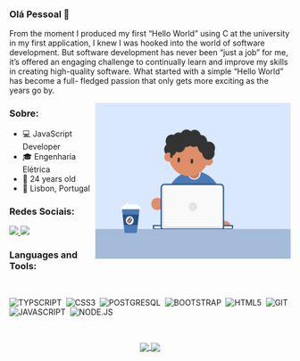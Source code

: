 ### Olá Pessoal 👋

From the moment I produced my first “Hello World” using
C at the university in my first application, I knew I was
hooked into the world of software development. But
software development has never been “just a job” for me,
it’s offered an engaging challenge to continually learn and
improve my skills in creating high-quality software. What
started with a simple “Hello World” has become a full-
fledged passion that only gets more exciting as the years
go by.

<img align="right" alt="GIF" src="Documentos/Prints/escritorio.gif" width="350" height="280" />

### Sobre:

- 💻 JavaScript Developer
- 🎓 Engenharia Elétrica
- 🎉 24 years old
- 📌 Lisbon, Portugal

### Redes Sociais:


  <a href="https://www.linkedin.com/in/isacx/" alt="Linkedin">
    <img src="https://img.shields.io/badge/LinkedIn-0077B5?style=for-the-badge&logo=linkedin&logoColor=white" />
  </a>
  
  <a href="https://www.instagram.com/isacxofficial/" alt="Instagram">
    <img src="https://img.shields.io/badge/Instagram-E4405F?style=for-the-badge&logo=instagram&logoColor=white"/>
  </a>

</br>

### Languages and Tools:

</br>

![TYPSCRIPT](https://img.shields.io/badge/TypeScript-007ACC?style=for-the-badge&logo=typescript&logoColor=white)&nbsp;
![CSS3](https://img.shields.io/badge/CSS3-1572B6?style=for-the-badge&logo=css3&logoColor=white)&nbsp;
![POSTGRESQL](https://img.shields.io/badge/PostgreSQL-316192?style=for-the-badge&logo=postgresql&logoColor=white)&nbsp;
![BOOTSTRAP](https://img.shields.io/badge/Bootstrap-563D7C?style=for-the-badge&logo=bootstrap&logoColor=white)&nbsp;
![HTML5](https://img.shields.io/badge/HTML5-E34F26?style=for-the-badge&logo=html5&logoColor=white)&nbsp;
![GIT](https://img.shields.io/badge/Git-F05032?style=for-the-badge&logo=git&logoColor=white)&nbsp;
![JAVASCRIPT](https://img.shields.io/badge/JavaScript-F7DF1E?style=for-the-badge&logo=javascript&logoColor=black)&nbsp;
![NODE.JS](https://img.shields.io/badge/Node.js-43853D?style=for-the-badge&logo=node.js&logoColor=white)&nbsp;

</br>

<p align="center">
   <a href="https://github.com/isacssw?tab=repositories">
    <img
      align="center"
      height="165"
      src="https://github-readme-stats.vercel.app/api/top-langs/?username=isacssw&langs_count=8&layout=compact&theme=dracula"
    />
  </a>
  
  <a href="https://github.com/isacssw?tab=repositories">
    <img
      align="center"
      height="165"
      src="https://github-readme-stats.vercel.app/api?username=isacssw&count_private=true&show_icons=true&custom_title=Github%20Status&hide=issues&theme=dracula"
    />
  </a>




</p>


